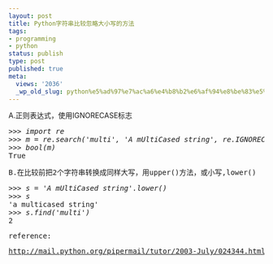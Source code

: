 ```yaml
---
layout: post
title: Python字符串比较忽略大小写的方法
tags:
- programming
- python
status: publish
type: post
published: true
meta:
  views: '2036'
  _wp_old_slug: python%e5%ad%97%e7%ac%a6%e4%b8%b2%e6%af%94%e8%be%83%e5%bf%bd%e7%95%a5%e5%a4%a7%e5%b0%8f%e5%86%99%e7%9a%84%e6%96%b9%e6%b3%95
---
```

A.正则表达式，使用IGNORECASE标志
<pre>&gt;&gt;&gt;<em> import re
</em>&gt;&gt;&gt;<em> m = re.search('multi', 'A mUltiCased string', re.IGNORECASE)
</em>&gt;&gt;&gt;<em> bool(m)
</em>True</pre>
<pre>B.在比较前把2个字符串转换成同样大写，用upper()方法，或小写,lower()</pre>
<pre>&gt;&gt;&gt;<em> s = 'A mUltiCased string'.lower()
</em>&gt;&gt;&gt;<em> s
</em>'a multicased string'
&gt;&gt;&gt;<em> s.find('multi')
</em>2</pre>
<pre>reference:</pre>
<pre><a href="http://mail.python.org/pipermail/tutor/2003-July/024344.html" target="_blank">http://mail.python.org/pipermail/tutor/2003-July/024344.html</a></pre>